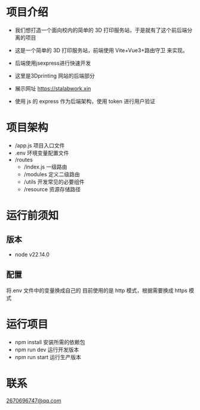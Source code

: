 # 项目介绍

- 我们想打造一个面向校内的简单的 3D 打印服务站，于是就有了这个前后端分离的项目

- 这是一个简单的 3D 打印服务站，前端使用 Vite+Vue3+路由守卫 来实现。
- 后端使用jsexpress进行快速开发

- 这里是3Dprinting 网站的后端部分
- 展示网址 https://stalabwork.xin
- 使用 js 的 express 作为后端架构，使用 token 进行用户验证

# 项目架构

- /app.js 项目入口文件
- .env 环境变量配置文件
- /routes
  - /index.js 一级路由
  - /modules 定义二级路由
  - /utils 开发常见的必要组件
  - /resource 资源存储路径

# 运行前须知
## 版本
- node v22.14.0
## 配置
将.env 文件中的变量换成自己的
目前使用的是 http 模式，根据需要换成 https 模式


# 运行项目

- npm install 安装所需的依赖包
- npm run dev 运行开发版本
- npm run start 运行生产版本

# 联系
2670696747@qq.com
